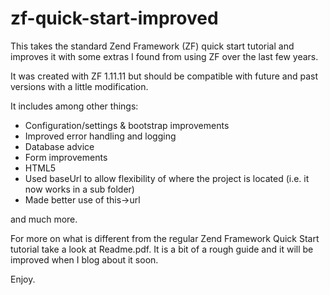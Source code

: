 zf-quick-start-improved
======================

This takes the standard Zend Framework (ZF) quick start tutorial and improves it with some extras I found from using ZF over the last few years.

It was created with ZF 1.11.11 but should be compatible with future and past versions with a little modification. 

It includes among other things:

- Configuration/settings & bootstrap improvements
- Improved error handling and logging
- Database advice
- Form improvements
- HTML5
- Used baseUrl to allow flexibility of where the project is located (i.e. it now works in a sub folder)
- Made better use of this->url

and much more.

For more on what is different from the regular Zend Framework Quick Start tutorial take a look at Readme.pdf. 
It is a bit of a rough guide and it will be improved when I blog about it soon.

Enjoy.
